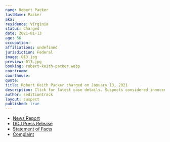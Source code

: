 ```yaml
---
name: Robert Packer
lastName: Packer
aka: 
residence: Virginia
status: Charged
date: 2021-01-13
age: 56
occupation: 
affiliations: undefined
jurisdiction: Federal
image: 013.jpg
preview: 013.jpg
booking: robert-keith-packer.webp
courtroom: 
courthouse: 
quote: 
title: Robert Keith Packer charged on January 13, 2021
description: Click for latest case details. Suspects considered innocent until proven guilty.
author: seditiontrack
layout: suspect
published: true
---
```

- [News Report](https://www.cbsnews.com/news/camp-auschwitz-shirt-robert-packer-arrested-virginia/)
- [DOJ Press Release](https://www.justice.gov/usao-dc/pr/seven-charged-federal-court-following-events-united-capitol)
- [Statement of Facts](https://www.justice.gov/usao-dc/press-release/file/1353201/download)
- [Complaint](https://www.justice.gov/usao-dc/press-release/file/1353196/download)
